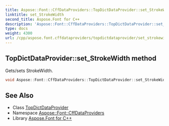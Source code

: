 ```yaml
---
title: Aspose::Font::CffDataProviders::TopDictDataProvider::set_StrokeWidth method
linktitle: set_StrokeWidth
second_title: Aspose.Font for C++
description: 'Aspose::Font::CffDataProviders::TopDictDataProvider::set_StrokeWidth method. Gets/sets StrokeWidth in C++.'
type: docs
weight: 4300
url: /cpp/aspose.font.cffdataproviders/topdictdataprovider/set_strokewidth/
---
```

## TopDictDataProvider::set_StrokeWidth method


Gets/sets StrokeWidth.

```cpp
void Aspose::Font::CffDataProviders::TopDictDataProvider::set_StrokeWidth(int32_t value)
```

## See Also

* Class [TopDictDataProvider](../)
* Namespace [Aspose::Font::CffDataProviders](../../)
* Library [Aspose.Font for C++](../../../)
